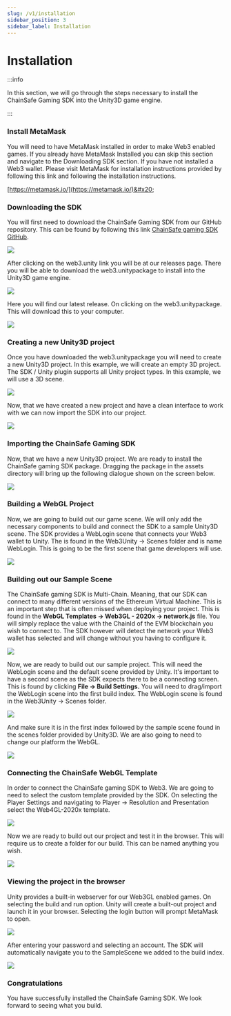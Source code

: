 ```yaml
---
slug: /v1/installation
sidebar_position: 3
sidebar_label: Installation
---
```



# Installation

:::info

In this section, we will go through the steps necessary to install the
ChainSafe Gaming SDK into the Unity3D game engine.

:::

### Install MetaMask

You will need to have MetaMask installed in order to make Web3 enabled games. If you already have MetaMask Installed you can skip this section and navigate to the Downloading SDK section. If you have not installed a Web3 wallet. Please visit MetaMask for installation instructions provided by following this link and following the installation instructions.&#x20;

[https://metamask.io/](https://metamask.io/)&#x20;

### Downloading the SDK

You will first need to download the ChainSafe Gaming SDK from our GitHub repository. This can be found by following this link [ChainSafe gaming SDK GitHub](https://github.com/chainsafe).&#x20;

![](assets/step1.png)

After clicking on the web3.unity link you will be at our releases page. There you will be able to download the web3.unitypackage to install into the Unity3D game engine.

![](assets/step2.png)

Here you will find our latest release. On clicking on the web3.unitypackage. This will download this to your computer.

![](assets/step3.png)

### Creating a new Unity3D project

Once you have downloaded the web3.unitypackage you will need to create a new Unity3D project. In this example, we will create an empty 3D project. The SDK / Unity plugin supports all Unity project types. In this example, we will use a 3D scene.

&#x20;

![](assets/new_project.png)

Now, that we have created a new project and have a clean interface to work with we can now import the SDK into our project.

![](assets/step4.png)

### Importing the ChainSafe Gaming SDK

Now, that we have a new Unity3D project. We are ready to install the ChainSafe gaming SDK package. Dragging the package in the assets directory will bring up the following dialogue shown on the screen below.

![](assets/step5.png)

### Building a WebGL Project

Now, we are going to build out our game scene. We will only add the necessary components to build and connect the SDK to a sample Unity3D scene. The SDK provides a WebLogin scene that connects your Web3 wallet to Unity. The is found in the Web3Unity -> Scenes folder and is name WebLogin. This is going to be the first scene that game developers will use.

![](<assets/WebLogin.png>)

### Building out our Sample Scene

The ChainSafe gaming SDK is Multi-Chain. Meaning, that our SDK can connect to many different versions of the Ethereum Virtual Machine. This is an important step that is often missed when deploying your project. This is found in the **WebGL Templates -> Web3GL - 2020x -> network.js** file. You will simply replace the value with the ChainId of the EVM blockchain you wish to connect to. The SDK however will detect the network your Web3 wallet has selected and will change without you having to configure it.

&#x20;

![](<assets/step7.png>)

Now, we are ready to build out our sample project. This will need the WebLogin scene and the default scene provided by Unity. It's important to have a second scene as the SDK expects there to be a connecting screen. This is found by clicking **File -> Build Settings.** You will need to drag/import the WebLogin scene into the first build index. The WebLogin scene is found in the Web3Unity -> Scenes folder.

![](assets/WebLogin.png)

And make sure it is in the first index followed by the sample scene found in the scenes folder provided by Unity3D. We are also going to need to change our platform the WebGL.

![](assets/step8.png)

### **Connecting the ChainSafe WebGL Template**

In order to connect the ChainSafe gaming SDK to Web3. We are going to need to select the custom template provided by the SDK.  On selecting the Player Settings and navigating to Player -> Resolution and Presentation select the Web4GL-2020x template.&#x20;

![](assets/step9.png)

Now we are ready to build out our project and test it in the browser. This will require us to create a folder for our build. This can be named anything you wish.

![](assets/step10.png)

### Viewing the project in the browser

Unity provides a built-in webserver for our Web3GL enabled games. On selecting the build and run option. Unity will create a built-out project and launch it in your browser. Selecting the login button will prompt MetaMask to open.&#x20;

![](assets/sign_in_metamask.png)

After entering your password and selecting an account. The SDK will automatically navigate you to the SampleScene we added to the build index.

![](assets/empty_login_scene.png)

### Congratulations

You have successfully installed the ChainSafe Gaming SDK. We look forward to seeing what you build.

